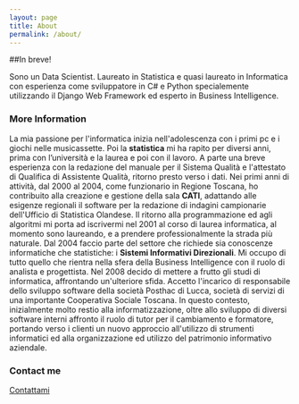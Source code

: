 ```yaml
---
layout: page
title: About
permalink: /about/
---
```


##In breve!

Sono un Data Scientist. Laureato in Statistica e quasi laureato in Informatica con esperienza come sviluppatore in C# e Python specialemente utilizzando il Django Web Framework ed esperto in Business Intelligence.

### More Information

 La mia passione per l'informatica inizia nell'adolescenza con i primi pc e i giochi nelle musicassette. Poi la **statistica** mi ha rapito per diversi anni, prima con l’università e la laurea e poi con il lavoro.
	A parte una breve esperienza con la redazione del manuale per il Sistema Qualità e l'attestato di Qualifica di Assistente Qualità, ritorno presto verso i dati. Nei primi anni di attività, dal 2000 al 2004, come funzionario in Regione Toscana, ho contribuito alla creazione e gestione della sala **CATI**, adattando alle esigenze regionali il software per la redazione di indagini campionarie dell'Ufficio di Statistica Olandese.
	Il ritorno alla programmazione ed agli algoritmi mi porta ad iscrivermi nel 2001 al corso di laurea informatica, al momento sono laureando, e a prendere professionalmente la strada più naturale. Dal 2004 faccio parte del settore che richiede sia conoscenze informatiche che statistiche: i **Sistemi Informativi Direzionali**. Mi occupo di tutto quello che rientra nella sfera della Business Intelligence con il ruolo di analista e progettista.
	Nel 2008 decido di mettere a frutto gli studi di informatica, affrontando un'ulteriore sfida. Accetto l'incarico di responsabile dello sviluppo software della società Posthac di Lucca, società di servizi di una importante Cooperativa Sociale Toscana. In questo contesto, inizialmente molto restio alla informatizzazione, oltre allo sviluppo di diversi software interni affronto il ruolo di tutor per il cambiamento e formatore, portando verso i clienti un nuovo approccio all'utilizzo di strumenti informatici ed alla organizzazione ed utilizzo del patrimonio informativo aziendale.


### Contact me

[Contattami](mailto:omar.giorgetti@gmail.com)
